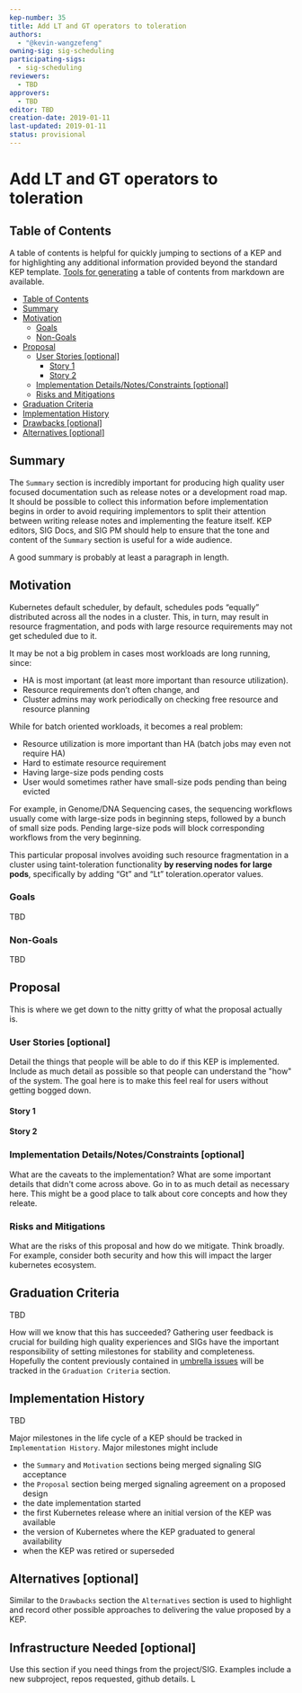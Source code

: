 ```yaml
---
kep-number: 35
title: Add LT and GT operators to toleration
authors:
  - "@kevin-wangzefeng"
owning-sig: sig-scheduling
participating-sigs:
  - sig-scheduling
reviewers:
  - TBD
approvers:
  - TBD
editor: TBD
creation-date: 2019-01-11
last-updated: 2019-01-11
status: provisional
---
```


# Add LT and GT operators to toleration


## Table of Contents

A table of contents is helpful for quickly jumping to sections of a KEP and for highlighting any additional information provided beyond the standard KEP template.
[Tools for generating][] a table of contents from markdown are available.

* [Table of Contents](#table-of-contents)
* [Summary](#summary)
* [Motivation](#motivation)
    * [Goals](#goals)
    * [Non-Goals](#non-goals)
* [Proposal](#proposal)
    * [User Stories [optional]](#user-stories-optional)
      * [Story 1](#story-1)
      * [Story 2](#story-2)
    * [Implementation Details/Notes/Constraints [optional]](#implementation-detailsnotesconstraints-optional)
    * [Risks and Mitigations](#risks-and-mitigations)
* [Graduation Criteria](#graduation-criteria)
* [Implementation History](#implementation-history)
* [Drawbacks [optional]](#drawbacks-optional)
* [Alternatives [optional]](#alternatives-optional)

[Tools for generating]: https://github.com/ekalinin/github-markdown-toc

## Summary

The `Summary` section is incredibly important for producing high quality user focused documentation such as release notes or a development road map.
It should be possible to collect this information before implementation begins in order to avoid requiring implementors to split their attention between writing release notes and implementing the feature itself.
KEP editors, SIG Docs, and SIG PM should help to ensure that the tone and content of the `Summary` section is useful for a wide audience.

A good summary is probably at least a paragraph in length.

## Motivation

Kubernetes default scheduler, by default, schedules pods “equally” distributed across all the nodes in a cluster. This, in turn, may result in resource fragmentation, and pods with large resource requirements may not get scheduled due to it.

It may be not a big problem in cases most workloads are long running, since:
- HA is most important (at least more important than resource utilization).
- Resource requirements don’t often change, and
- Cluster admins may work periodically on checking free resource and resource planning

While for batch oriented workloads, it becomes a real problem:
- Resource utilization is more important than HA (batch jobs may even not require HA)
- Hard to estimate resource requirement
- Having large-size pods pending costs
- User would sometimes rather have small-size pods pending than being evicted

For example, in Genome/DNA Sequencing cases, the sequencing workflows usually come with large-size pods in beginning steps, followed by a bunch of small size pods. Pending large-size pods will block corresponding workflows from the very beginning.

This particular proposal involves avoiding such resource fragmentation in a cluster using taint-toleration functionality **by reserving nodes for large pods**, specifically by adding “Gt” and “Lt” toleration.operator values.

### Goals

TBD

### Non-Goals

TBD

## Proposal

This is where we get down to the nitty gritty of what the proposal actually is.

### User Stories [optional]

Detail the things that people will be able to do if this KEP is implemented.
Include as much detail as possible so that people can understand the "how" of the system.
The goal here is to make this feel real for users without getting bogged down.

#### Story 1

#### Story 2

### Implementation Details/Notes/Constraints [optional]

What are the caveats to the implementation?
What are some important details that didn't come across above.
Go in to as much detail as necessary here.
This might be a good place to talk about core concepts and how they releate.

### Risks and Mitigations

What are the risks of this proposal and how do we mitigate.
Think broadly.
For example, consider both security and how this will impact the larger kubernetes ecosystem.

## Graduation Criteria

TBD

How will we know that this has succeeded?
Gathering user feedback is crucial for building high quality experiences and SIGs have the important responsibility of setting milestones for stability and completeness.
Hopefully the content previously contained in [umbrella issues][] will be tracked in the `Graduation Criteria` section.

[umbrella issues]: https://github.com/kubernetes/kubernetes/issues/42752

## Implementation History

TBD

Major milestones in the life cycle of a KEP should be tracked in `Implementation History`.
Major milestones might include

- the `Summary` and `Motivation` sections being merged signaling SIG acceptance
- the `Proposal` section being merged signaling agreement on a proposed design
- the date implementation started
- the first Kubernetes release where an initial version of the KEP was available
- the version of Kubernetes where the KEP graduated to general availability
- when the KEP was retired or superseded


## Alternatives [optional]

Similar to the `Drawbacks` section the `Alternatives` section is used to highlight and record other possible approaches to delivering the value proposed by a KEP.

## Infrastructure Needed [optional]

Use this section if you need things from the project/SIG.
Examples include a new subproject, repos requested, github details.
L
